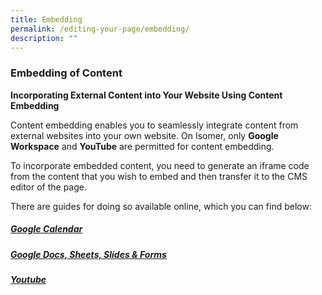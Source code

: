 ```yaml
---
title: Embedding
permalink: /editing-your-page/embedding/
description: ""
---
```

### Embedding of Content

**Incorporating External Content into Your Website Using Content Embedding**

Content embedding enables you to seamlessly integrate content from external websites into your own website. On Isomer, only **Google Workspace** and **YouTube** are permitted for content embedding.

To incorporate embedded content, you need to generate an iframe code from the content that you wish to embed and then transfer it to the CMS editor of the page.

There are guides for doing so available online, which you can find below:

##### [Google Calendar](https://support.google.com/calendar/answer/41207?hl=en)

##### [Google Docs, Sheets, Slides & Forms](https://support.google.com/docs/answer/183965?hl=en&co=GENIE.Platform%3DDesktop)

##### [Youtube](https://support.google.com/youtube/answer/171780?hl=en)